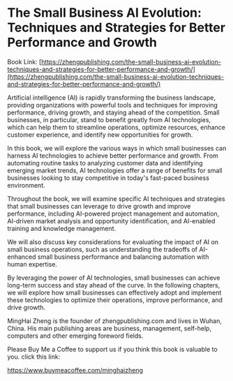 # The Small Business AI Evolution: Techniques and Strategies for Better Performance and Growth

Book Link: [https://zhengpublishing.com/the-small-business-ai-evolution-techniques-and-strategies-for-better-performance-and-growth/](https://zhengpublishing.com/the-small-business-ai-evolution-techniques-and-strategies-for-better-performance-and-growth/)

Artificial intelligence (AI) is rapidly transforming the business landscape, providing organizations with powerful tools and techniques for improving performance, driving growth, and staying ahead of the competition. Small businesses, in particular, stand to benefit greatly from AI technologies, which can help them to streamline operations, optimize resources, enhance customer experience, and identify new opportunities for growth.

In this book, we will explore the various ways in which small businesses can harness AI technologies to achieve better performance and growth. From automating routine tasks to analyzing customer data and identifying emerging market trends, AI technologies offer a range of benefits for small businesses looking to stay competitive in today's fast-paced business environment.

Throughout the book, we will examine specific AI techniques and strategies that small businesses can leverage to drive growth and improve performance, including AI-powered project management and automation, AI-driven market analysis and opportunity identification, and AI-enabled training and knowledge management.

We will also discuss key considerations for evaluating the impact of AI on small business operations, such as understanding the tradeoffs of AI-enhanced small business performance and balancing automation with human expertise.

By leveraging the power of AI technologies, small businesses can achieve long-term success and stay ahead of the curve. In the following chapters, we will explore how small businesses can effectively adopt and implement these technologies to optimize their operations, improve performance, and drive growth.

MingHai Zheng is the founder of zhengpublishing.com and lives in Wuhan, China. His main publishing areas are business, management, self-help, computers and other emerging foreword fields.

Please Buy Me a Coffee to support us if you think this book is valuable to you. click this link:

https://www.buymeacoffee.com/minghaizheng

